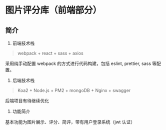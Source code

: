 # 图片评分库（前端部分）

## 简介

1. 前端技术栈

> webpack + react + sass + axios

采用纯手动配置 webpack 的方式进行代码构建，包括 eslint, prettier, sass 等配置。

1. 后端技术栈

> Koa2 + Node.js + PM2 + mongoDB + Nginx + swagger

后端项目有待继续优化

1. 功能简介

基本功能为图片展示、评分、简评，带有用户登录系统（jwt 认证）
